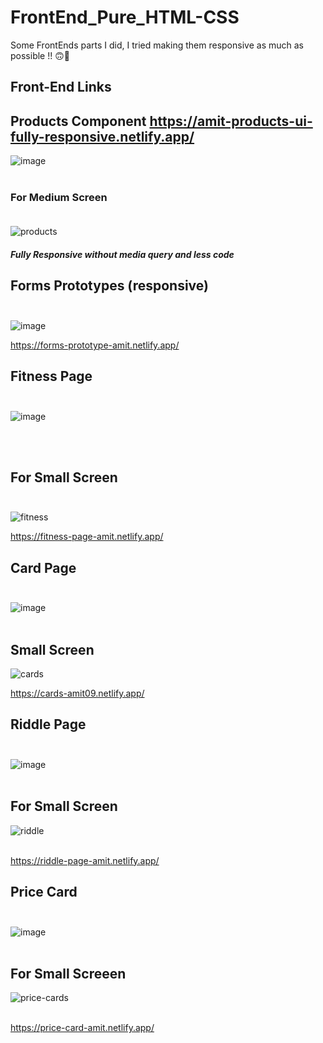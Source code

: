 # FrontEnd_Pure_HTML-CSS
Some FrontEnds parts I did, I tried making them responsive as much as possible !! 🙃🎉

## Front-End Links 

## Products Component  <span>https://amit-products-ui-fully-responsive.netlify.app/ </span>
![image](https://user-images.githubusercontent.com/96337905/203099949-ee413f70-443b-4d10-8e5a-fe0117eb41ff.png)
</br> </br>
### For Medium Screen </br> </br>
![products](https://user-images.githubusercontent.com/96337905/203100602-cf10bb8c-1d45-46d5-ab5c-a2f6ea994cd9.png)


##### Fully Responsive without media query and less code


## Forms Prototypes (responsive) </br> </br>
![image](https://user-images.githubusercontent.com/96337905/203101246-b0811b58-f5e1-42d6-8cb1-87e3d31ed096.png)

https://forms-prototype-amit.netlify.app/

## Fitness Page </br> </br>
![image](https://user-images.githubusercontent.com/96337905/203101828-612fff0d-4bb6-435e-81c4-50e5d691d7fa.png)

</br> </br>
## For Small Screen </br> </br>
![fitness](https://user-images.githubusercontent.com/96337905/203101627-f96d9aa1-5442-4f8c-a3ec-24935f2b3c45.png)


https://fitness-page-amit.netlify.app/


## Card Page </br> </br>
![image](https://user-images.githubusercontent.com/96337905/203102273-c2cbf9a1-31e2-4a8c-b688-a3f04139a2ac.png)
</br> </br>
## Small Screen  
![cards](https://user-images.githubusercontent.com/96337905/203102501-ece07065-eac4-43ac-b56d-c526ce5b1a50.png)

https://cards-amit09.netlify.app/

## Riddle Page </br> </br>
![image](https://user-images.githubusercontent.com/96337905/203102598-b9b11633-27ff-40e1-b9b6-d743fce9a04f.png)</br> </br>
## For Small Screen

![riddle](https://user-images.githubusercontent.com/96337905/203102726-0e77c3e9-4c4e-4cad-9f52-f35ee7684f4b.png) </br> </br>

https://riddle-page-amit.netlify.app/

## Price Card </br> </br>
![image](https://user-images.githubusercontent.com/96337905/203102989-7fae625b-ef67-4890-bc0f-49b29543e659.png)
</br> </br>

## For Small Screeen
![price-cards](https://user-images.githubusercontent.com/96337905/203103164-5749ae22-5e5e-4efd-8dee-7ff7dfe898aa.png) </br> </br>

https://price-card-amit.netlify.app/



